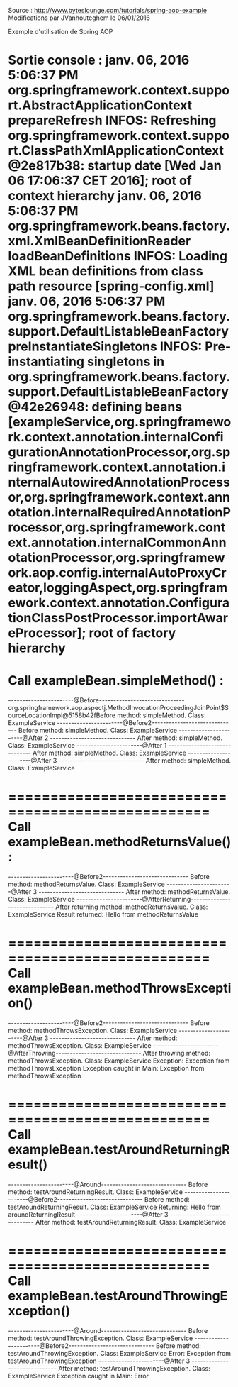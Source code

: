 Source : http://www.byteslounge.com/tutorials/spring-aop-example
Modifications par JVanhouteghem le 06/01/2016

Exemple d'utilisation de Spring AOP

Sortie console : 
janv. 06, 2016 5:06:37 PM org.springframework.context.support.AbstractApplicationContext prepareRefresh
INFOS: Refreshing org.springframework.context.support.ClassPathXmlApplicationContext@2e817b38: startup date [Wed Jan 06 17:06:37 CET 2016]; root of context hierarchy
janv. 06, 2016 5:06:37 PM org.springframework.beans.factory.xml.XmlBeanDefinitionReader loadBeanDefinitions
INFOS: Loading XML bean definitions from class path resource [spring-config.xml]
janv. 06, 2016 5:06:37 PM org.springframework.beans.factory.support.DefaultListableBeanFactory preInstantiateSingletons
INFOS: Pre-instantiating singletons in org.springframework.beans.factory.support.DefaultListableBeanFactory@42e26948: defining beans [exampleService,org.springframework.context.annotation.internalConfigurationAnnotationProcessor,org.springframework.context.annotation.internalAutowiredAnnotationProcessor,org.springframework.context.annotation.internalRequiredAnnotationProcessor,org.springframework.context.annotation.internalCommonAnnotationProcessor,org.springframework.aop.config.internalAutoProxyCreator,loggingAspect,org.springframework.context.annotation.ConfigurationClassPostProcessor.importAwareProcessor]; root of factory hierarchy
==================================================
Call exampleBean.simpleMethod() : 
==================================================
-----------------------@Before------------------------------
org.springframework.aop.aspectj.MethodInvocationProceedingJoinPoint$SourceLocationImpl@5158b42fBefore method: simpleMethod. Class: ExampleService
-----------------------@Before2------------------------------
Before method: simpleMethod. Class: ExampleService
-----------------------@After 2 ------------------------------
After method: simpleMethod. Class: ExampleService
-----------------------@After 1 ------------------------------
After method: simpleMethod. Class: ExampleService
-----------------------@After 3 ------------------------------
After method: simpleMethod. Class: ExampleService


==================================================
Call exampleBean.methodReturnsValue() : 
==================================================
-----------------------@Before2------------------------------
Before method: methodReturnsValue. Class: ExampleService
-----------------------@After 3 ------------------------------
After method: methodReturnsValue. Class: ExampleService
-----------------------@AfterReturning------------------------------
After returning method: methodReturnsValue. Class: ExampleService
Result returned: Hello from methodReturnsValue


==================================================
Call exampleBean.methodThrowsException() 
==================================================
-----------------------@Before2------------------------------
Before method: methodThrowsException. Class: ExampleService
-----------------------@After 3 ------------------------------
After method: methodThrowsException. Class: ExampleService
-----------------------@AfterThrowing------------------------------
After throwing method: methodThrowsException. Class: ExampleService
Exception: Exception from methodThrowsException
Exception caught in Main: Exception from methodThrowsException


==================================================
Call exampleBean.testAroundReturningResult() 
==================================================
-----------------------@Around------------------------------
Before method: testAroundReturningResult. Class: ExampleService
-----------------------@Before2------------------------------
Before method: testAroundReturningResult. Class: ExampleService
Returning: Hello from aroundReturningResult
-----------------------@After 3 ------------------------------
After method: testAroundReturningResult. Class: ExampleService


==================================================
Call exampleBean.testAroundThrowingException() 
==================================================
-----------------------@Around------------------------------
Before method: testAroundThrowingException. Class: ExampleService
-----------------------@Before2------------------------------
Before method: testAroundThrowingException. Class: ExampleService
Error: Exception from testAroundThrowingException
-----------------------@After 3 ------------------------------
After method: testAroundThrowingException. Class: ExampleService
Exception caught in Main: Error


